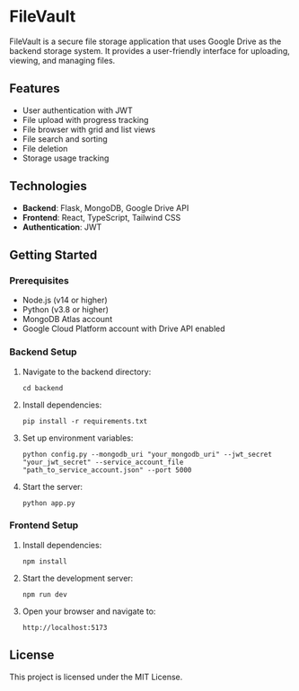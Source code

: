 # FileVault

FileVault is a secure file storage application that uses Google Drive as the backend storage system. It provides a user-friendly interface for uploading, viewing, and managing files.

## Features

- User authentication with JWT
- File upload with progress tracking
- File browser with grid and list views
- File search and sorting
- File deletion
- Storage usage tracking

## Technologies

- **Backend**: Flask, MongoDB, Google Drive API
- **Frontend**: React, TypeScript, Tailwind CSS
- **Authentication**: JWT

## Getting Started

### Prerequisites

- Node.js (v14 or higher)
- Python (v3.8 or higher)
- MongoDB Atlas account
- Google Cloud Platform account with Drive API enabled

### Backend Setup

1. Navigate to the backend directory:

   ```
   cd backend
   ```

2. Install dependencies:

   ```
   pip install -r requirements.txt
   ```

3. Set up environment variables:

   ```
   python config.py --mongodb_uri "your_mongodb_uri" --jwt_secret "your_jwt_secret" --service_account_file "path_to_service_account.json" --port 5000
   ```

4. Start the server:
   ```
   python app.py
   ```

### Frontend Setup

1. Install dependencies:

   ```
   npm install
   ```

2. Start the development server:

   ```
   npm run dev
   ```

3. Open your browser and navigate to:
   ```
   http://localhost:5173
   ```

## License

This project is licensed under the MIT License.
